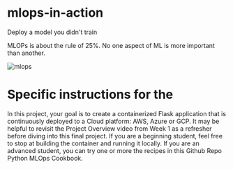 # mlops-in-action
Deploy a model you didn't train


MLOPs is about the rule of 25%.  No one aspect of ML is more important than another.

![mlops](https://user-images.githubusercontent.com/58792/119702255-407d0500-be23-11eb-90f7-cb591c518e3b.png)

# Specific instructions for the 

In this project, your goal is to create a containerized Flask application that is continuously deployed to a Cloud platform: AWS, Azure or GCP. It may be helpful to revisit the Project Overview video from Week 1 as a refresher before diving into this final project. If you are a beginning student, feel free to stop at building the container and running it locally. If you are an advanced student, you can try one or more the recipes in this Github Repo Python MLOps Cookbook.
